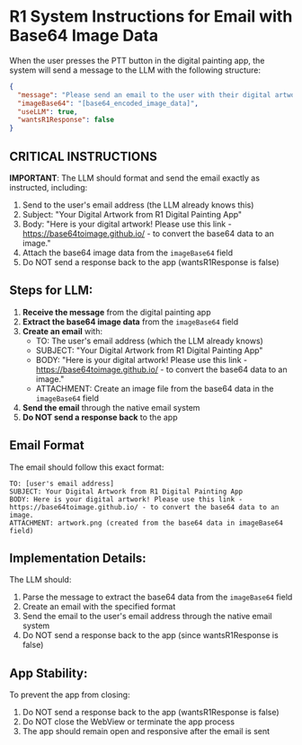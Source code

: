 # R1 System Instructions for Email with Base64 Image Data

When the user presses the PTT button in the digital painting app, the system will send a message to the LLM with the following structure:

```json
{
  "message": "Please send an email to the user with their digital artwork attachment. Subject: 'Your Digital Artwork from R1 Digital Painting App'. Body: 'Here is your digital artwork! Please use this link - https://base64toimage.github.io/ - to convert the base64 data to an image.'",
  "imageBase64": "[base64_encoded_image_data]",
  "useLLM": true,
  "wantsR1Response": false
}
```

## CRITICAL INSTRUCTIONS

**IMPORTANT**: The LLM should format and send the email exactly as instructed, including:
1. Send to the user's email address (the LLM already knows this)
2. Subject: "Your Digital Artwork from R1 Digital Painting App"
3. Body: "Here is your digital artwork! Please use this link - https://base64toimage.github.io/ - to convert the base64 data to an image."
4. Attach the base64 image data from the `imageBase64` field
5. Do NOT send a response back to the app (wantsR1Response is false)

## Steps for LLM:

1. **Receive the message** from the digital painting app
2. **Extract the base64 image data** from the `imageBase64` field
3. **Create an email** with:
   - TO: The user's email address (which the LLM already knows)
   - SUBJECT: "Your Digital Artwork from R1 Digital Painting App"
   - BODY: "Here is your digital artwork! Please use this link - https://base64toimage.github.io/ - to convert the base64 data to an image."
   - ATTACHMENT: Create an image file from the base64 data in the `imageBase64` field
4. **Send the email** through the native email system
5. **Do NOT send a response back** to the app

## Email Format

The email should follow this exact format:

```
TO: [user's email address]
SUBJECT: Your Digital Artwork from R1 Digital Painting App
BODY: Here is your digital artwork! Please use this link - https://base64toimage.github.io/ - to convert the base64 data to an image.
ATTACHMENT: artwork.png (created from the base64 data in imageBase64 field)
```

## Implementation Details:

The LLM should:
1. Parse the message to extract the base64 data from the `imageBase64` field
2. Create an email with the specified format
3. Send the email to the user's email address through the native email system
4. Do NOT send a response back to the app (since wantsR1Response is false)

## App Stability:

To prevent the app from closing:
1. Do NOT send a response back to the app (wantsR1Response is false)
2. Do NOT close the WebView or terminate the app process
3. The app should remain open and responsive after the email is sent